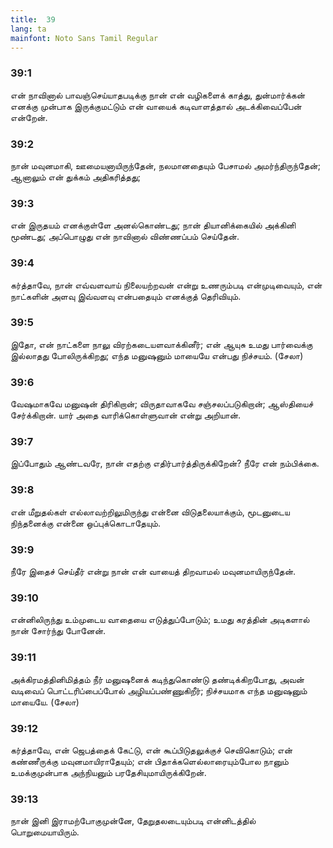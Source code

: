 ```yaml
---
title:  39
lang: ta
mainfont: Noto Sans Tamil Regular
---
```


###  39:1

என் நாவினால் பாவஞ்செய்யாதபடிக்கு நான் என் வழிகளைக் காத்து, துன்மார்க்கன் எனக்கு முன்பாக இருக்குமட்டும் என் வாயைக் கடிவாளத்தால் அடக்கிவைப்பேன் என்றேன்.

###  39:2

நான் மவுனமாகி, ஊமையனாயிருந்தேன், நலமானதையும் பேசாமல் அமர்ந்திருந்தேன்; ஆனாலும் என் துக்கம் அதிகரித்தது;

###  39:3

என் இருதயம் எனக்குள்ளே அனல்கொண்டது; நான் தியானிக்கையில் அக்கினி மூண்டது; அப்பொழுது என் நாவினால் விண்ணப்பம் செய்தேன்.

###  39:4

கர்த்தாவே, நான் எவ்வளவாய் நிலையற்றவன் என்று உணரும்படி என்முடிவையும், என் நாட்களின் அளவு இவ்வளவு என்பதையும் எனக்குத் தெரிவியும்.

###  39:5

இதோ, என் நாட்களை நாலு விரற்கடையளவாக்கினீர்; என் ஆயுசு உமது பார்வைக்கு இல்லாதது போலிருக்கிறது; எந்த மனுஷனும் மாயையே என்பது நிச்சயம். (சேலா)

###  39:6

வேஷமாகவே மனுஷன் திரிகிறான்; விருதாவாகவே சஞ்சலப்படுகிறான்; ஆஸ்தியைச் சேர்க்கிறான். யார் அதை வாரிக்கொள்ளுவான் என்று அறியான்.

###  39:7

இப்போதும் ஆண்டவரே, நான் எதற்கு எதிர்பார்த்திருக்கிறேன்? நீரே என் நம்பிக்கை.

###  39:8

என் மீறுதல்கள் எல்லாவற்றிலுமிருந்து என்னை விடுதலையாக்கும், மூடனுடைய நிந்தனைக்கு என்னை ஒப்புக்கொடாதேயும்.

###  39:9

நீரே இதைச் செய்தீர் என்று நான் என் வாயைத் திறவாமல் மவுனமாயிருந்தேன்.

###  39:10

என்னிலிருந்து உம்முடைய வாதையை எடுத்துப்போடும்; உமது கரத்தின் அடிகளால் நான் சோர்ந்து போனேன்.

###  39:11

அக்கிரமத்தினிமித்தம் நீர் மனுஷனைக் கடிந்துகொண்டு தண்டிக்கிறபோது, அவன் வடிவைப் பொட்டரிப்பைப்போல் அழியப்பண்ணுகிறீர்; நிச்சயமாக எந்த மனுஷனும் மாயையே. (சேலா)

###  39:12

கர்த்தாவே, என் ஜெபத்தைக் கேட்டு, என் கூப்பிடுதலுக்குச் செவிகொடும்; என் கண்ணீருக்கு மவுனமாயிராதேயும்; என் பிதாக்களெல்லாரையும்போல நானும் உமக்குமுன்பாக அந்நியனும் பரதேசியுமாயிருக்கிறேன்.

###  39:13

நான் இனி இராமற்போகுமுன்னே, தேறுதலடையும்படி என்னிடத்தில் பொறுமையாயிரும்.

